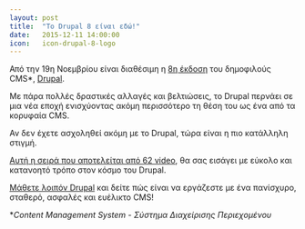 ```yaml
---
layout: post
title:  "Το Drupal 8 είναι εδώ!"
date:   2015-12-11 14:00:00
icon:   icon-drupal-8-logo
---
```

Από την 19η Νοεμβρίου είναι διαθέσιμη η [8η έκδοση][drupal8] του δημοφιλούς CMS*, [Drupal][drupal].

Με πάρα πολλές δραστικές αλλαγές και βελτιώσεις, το Drupal περνάει σε μια νέα εποχή ενισχύοντας ακόμη περισσότερο τη θέση του ως ένα από τα κορυφαία CMS.

Αν δεν έχετε ασχοληθεί ακόμη με το Drupal, τώρα είναι η πιο κατάλληλη στιγμή.

[Αυτή η σειρά που αποτελείται από 62 video][videos], θα σας εισάγει με εύκολο και κατανοητό τρόπο στον κόσμο του Drupal.

[Μάθετε λοιπόν Drupal][videos] και δείτε πώς είναι να εργάζεστε με ένα πανίσχυρο, σταθερό, ασφαλές και ευέλικτο CMS!

**Content Management System - Σύστημα Διαχείρισης Περιεχομένου*

[drupal8]: https://www.drupal.org/8
[drupal]:  https://www.drupal.org/
[videos]:  https://www.youtube.com/playlist?list=PLtaXuX0nEZk9MKY_ClWcPkGtOEGyLTyCO



